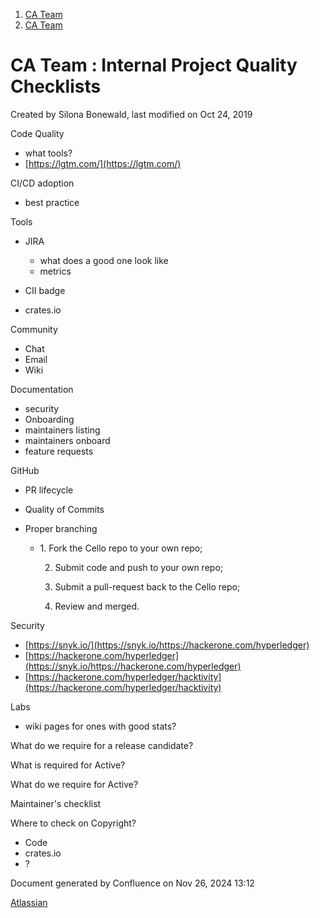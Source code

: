 1. [CA Team](index.html)
2. [CA Team](CA-Team_20152339.html)

# CA Team : Internal Project Quality Checklists

Created by Silona Bonewald, last modified on Oct 24, 2019

Code Quality

- what tools?
- [https://lgtm.com/](https://lgtm.com/)

CI/CD adoption

- best practice

Tools

- JIRA
  
  - what does a good one look like
  - metrics
- CII badge
- crates.io

Community

- Chat
- Email
- Wiki

Documentation

- security
- Onboarding
- maintainers listing
- maintainers onboard
- feature requests

GitHub

- PR lifecycle
- Quality of Commits
- Proper branching
  
  - 1\. Fork the Cello repo to your own repo;
    
    2. Submit code and push to your own repo;
    
    3. Submit a pull-request back to the Cello repo;
    
    4. Review and merged.

Security

- [https://snyk.io/](https://snyk.io/https://hackerone.com/hyperledger)
- [https://hackerone.com/hyperledger](https://snyk.io/https://hackerone.com/hyperledger)
- [https://hackerone.com/hyperledger/hacktivity](https://hackerone.com/hyperledger/hacktivity)

Labs

- wiki pages for ones with good stats?

What do we require for a release candidate?

What is required for Active?

What do we require for Active?

Maintainer's checklist

Where to check on Copyright?

- Code
- crates.io
- ?

Document generated by Confluence on Nov 26, 2024 13:12

[Atlassian](http://www.atlassian.com/)
